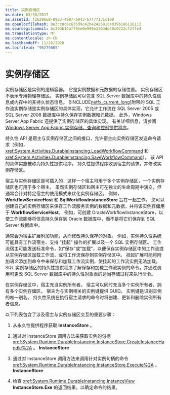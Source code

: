 ```yaml
---
title: 实例存储区
ms.date: 03/30/2017
ms.assetid: f2629668-0923-4987-b943-67477131c1e0
ms.openlocfilehash: 0e3cc0c6c635d9c42b4242581ce039b186116113
ms.sourcegitcommit: bc293b14af795e0e999e3304dd40c0222cf2ffe4
ms.translationtype: MT
ms.contentlocale: zh-CN
ms.lasthandoff: 11/26/2020
ms.locfileid: "96279865"
---
```

# <a name="instance-stores"></a>实例存储区

实例存储区是实例的逻辑容器。 它是实例数据和元数据的存储位置。 实例存储区不表示专用物理存储区。 实例存储区可以包含 SQL Server 数据库中的持久性信息或内存中的非持久状态信息。 [!INCLUDE[netfx_current_long](../../../includes/netfx-current-long-md.md)]附带的 SQL 工作流实例存储是实例存储区的具体实现，它允许工作流在 SQL Server 2005 或 SQL Server 2008 数据库中持久保存实例数据和元数据。 此外，Windows Server App Fabric 还提供了实例存储区的具体实现。 有关详细信息，请参阅 [Windows Server App Fabric 实例存储、查询和控制提供程序](/previous-versions/appfabric/ff383417(v=azure.10))。  
  
 持久性 API 是宿主与实例存储区之间的接口，允许宿主向实例存储区发送命令请求（例如，<xref:System.Activities.DurableInstancing.LoadWorkflowCommand> 和 <xref:System.Activities.DurableInstancing.SaveWorkflowCommand>）。 该 API 的具体实施被称为持久性提供程序。 持久性提供程序收到宿主的请求，并修改实例存储区。  
  
 宿主与实例存储区是可插入的，这样一个宿主可用于多个实例存储区，一个实例存储区也可用于多个宿主。 虽然实例存储区和宿主可在独立的生命周期中演变，但通常会针对特定宿主的使用模式来优化实例存储区。 例如， **WorkflowServiceHost** 和 **SqlWorkflowInstanceStore** 旨在一起工作。 您可以创建自己的实例存储区来保存工作流服务实例的数据和元数据，并将该实例存储用于 **WorkflowServiceHost**。 例如，可创建 OracleWorkflowInstanceStore，以使工作流能够将信息持久保存到 Oracle 数据库中，而不是将它们保存到 SQL Server 数据库中。  
  
 通常会为宿主扩展附加功能，从而修改持久保存的对象。 例如，实例持久性系统可能具有工作流宿主、支持 "挂起" 操作的扩展以及一个 SQL 实例存储区。  工作流宿主可能发送标准命令，如“保存”或“加载”，以便保存实例存储区中的工作流或从实例存储区加载工作流，或将工作流保存到实例存储区中。 挂起扩展可能将附加语义添加到命令中来保存和加载工作流实例，使挂起的工作流实例无法加载。 SQL 实例存储区的持久性提供程序了解保存和加载工作流实例的命令，并通过调用可更改 SQL Server 数据库中的持久性对象表的适当存储过程来执行命令。  
  
 在实例存储区中，宿主充当实例所有者。 宿主可以同时充当多个实例所有者，拥有多个实例存储区。 宿主为与实例相关的实例键提供 GUID。 实例键是识别实例的唯一别名。 持久性系统在执行宿主请求的命令时将创建、更新和删除实例所有者信息。  
  
 以下列表包含了涉及宿主与实例存储区交互的重要步骤：  
  
1. 从永久性提供程序获取 **InstanceStore** 。  

2. 通过对 InstanceStore 调用方法来获取实例的句柄 <xref:System.Runtime.DurableInstancing.InstanceStore.CreateInstanceHandle%2A> 。 **InstanceStore**  
  
3. 通过对 InstanceStore 调用方法来调用针对实例句柄的命令 <xref:System.Runtime.DurableInstancing.InstanceStore.Execute%2A> 。 **InstanceStore**  
  
4. 检查 <xref:System.Runtime.DurableInstancing.InstanceView> **InstanceStore.Exe** 的返回结果，以确定命令的结果。
